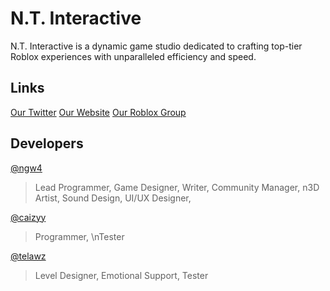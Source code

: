# N.T. Interactive
N.T. Interactive is a dynamic game studio dedicated to crafting top-tier Roblox experiences with unparalleled efficiency and speed.

## Links
[Our Twitter](https://x.com/nt_interactive)
[Our Website](https://nti.ngw4.me/)
[Our Roblox Group](https://www.roblox.com/groups/33313564)

## Developers
[@ngw4](https://github.com/@ngw4)
> Lead Programmer,
> Game Designer,
> Writer,
> Community Manager,
> n3D Artist,
> Sound Design,
> UI/UX Designer,

[@caizyy](https://github.com/@caizyy) 
> Programmer,
\nTester

[@telawz](https://github.com/@telawz)
> Level Designer,
Emotional Support,
Tester
